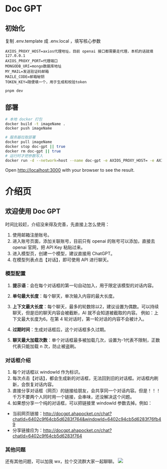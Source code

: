 # Doc GPT 

## 初始化
复制 .env.template 成 .env.local ，填写核心参数  

```
AXIOS_PROXY_HOST=axios代理地址，目前 openai 接口都需要走代理，本机的话就填 127.0.0.1
AXIOS_PROXY_PORT=代理端口
MONGODB_URI=mongo数据库地址
MY_MAIL=发送验证码邮箱
MAILE_CODE=邮箱秘钥
TOKEN_KEY=随便填一个，用于生成和校验token
```

```bash
pnpm dev
```

## 部署
```bash
# 本地 docker 打包
docker build -t imageName .
docker push imageName

# 服务器拉取部署
docker pull imageName
docker stop doc-gpt || true
docker rm doc-gpt || true
# 运行时才把参数写入
docker run -d --network=host --name doc-gpt -e AXIOS_PROXY_HOST= -e AXIOS_PROXY_PORT= -e MAILE_CODE= -e TOKEN_KEY= -e MONGODB_URI= imageName
```

Open [http://localhost:3000](http://localhost:3000) with your browser to see the result.

# 介绍页

## 欢迎使用 Doc GPT

时间比较赶，介绍没来得及完善，先直接上怎么使用：  

1. 使用邮箱注册账号。  
2. 进入账号页面，添加关联账号，目前只有 openai 的账号可以添加，直接去 openai 官网，把 API Key 粘贴过来。  
3. 进入模型页，创建一个模型，建议直接用 ChatGPT。    
4. 在模型列表点击【对话】，即可使用 API 进行聊天。  

### 模型配置

1. **提示语**：会在每个对话框的第一句自动加入，用于限定该模型的对话内容。  


2. **单句最大长度**：每个聊天，单次输入内容的最大长度。  


3. **上下文最大长度**：每个聊天，最多的轮数除以2，建议设置为偶数。可以持续聊天，但是旧的聊天内容会被截断，AI 就不会知道被截取的内容。 
例如：上下文最大长度为6。在第 4 轮对话时，第一轮对话的内容不会被计入。

4. **过期时间**：生成对话框后，这个对话框多久过期。  

5. **聊天最大加载次数**：单个对话框最多被加载几次，设置为-1代表不限制，正数代表只能加载 n 次，防止被盗刷。  

### 对话框介绍

1. 每个对话框以 windowId 作为标识。  
2. 每次点击【对话】，都会生成新的对话框，无法回到旧的对话框。对话框内刷新，会恢复对话内容。  
3. 直接分享对话框（网页）的链接给朋友，会共享同一个对话内容。但是！！！千万不要两个人同时用一个链接，会串味，还没解决这个问题。  
4. 如果想分享一个纯的对话框，可以把链接里 windowId 参数去掉。例如：  

* 当前网页链接：http://docgpt.ahapocket.cn/chat?chatId=6402c9f64cb5d6283f764&windowId=6402c94cb5d6283f76fb49  
* 分享链接应为：http://docgpt.ahapocket.cn/chat?chatId=6402c9f64cb5d6283f764  

### 其他问题
还有其他问题，可以加我 wx，拉个交流群大家一起聊聊。
![](/imgs/erweima.jpg)